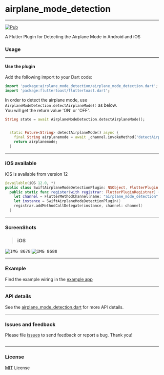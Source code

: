 # airplane_mode_detection

------

[![Pub](https://img.shields.io/pub/v/airplane_mode_detection.svg)](https://pub.dev/packages/airplane_mode_detection)

A Flutter Plugin for Detecting the Airplane Mode in Android and iOS

### Usage 

------

#### Use the plugin

Add the following import to your Dart code:

```dart
import 'package:airplane_mode_detection/airplane_mode_detection.dart';
import 'package:fluttertoast/fluttertoast.dart';
```

In order to detect the airplane mode, use ```AirplaneModeDetection.detectAirplaneMode()``` as below.  
You will get the return value 'ON' or 'OFF'.

```dart
String state = await AirplaneModeDetection.detectAirplaneMode();
```
```dart

  static Future<String> detectAirplaneMode() async {
    final String airplanemode = await _channel.invokeMethod('detectAirplaneMode');
    return airplanemode;
  }
```

------

### iOS available

iOS is available from version 12

```swift
@available(iOS 12.0, *)
public class SwiftAirplaneModeDetectionPlugin: NSObject, FlutterPlugin {
  public static func register(with registrar: FlutterPluginRegistrar) {
    let channel = FlutterMethodChannel(name: "airplane_mode_detection", binaryMessenger: registrar.messenger())
    let instance = SwiftAirplaneModeDetectionPlugin()
    registrar.addMethodCallDelegate(instance, channel: channel)
  }
```

------

### ScreenShots

> ### iOS
<kbd> ![IMG_8678](https://user-images.githubusercontent.com/46750574/66458000-9f560500-eaac-11e9-9d1c-8f10014493e6.PNG)</kbd>
<kbd>![IMG_8680](https://user-images.githubusercontent.com/46750574/66458001-9f560500-eaac-11e9-8891-61268a51bdc5.PNG)</kbd>

------

### Example

Find the example wiring in the [example app](https://github.com/flutter-moum/flutter_airplane_mode_detection_/blob/master/example/lib/main.dart)

------

### API details

See the [airplane_mode_detection.dart](https://github.com/flutter-moum/flutter_airplane_mode_detection/blob/master/lib/airplane_mode_detection.dart) for more API details.

------

### Issues and feedback

Please file [issues](https://github.com/flutter-moum/flutter_airplane_mode_detection_/issues) to send feedback or report a bug. Thank you!

##  

------

### License

[MIT](https://github.com/flutter-moum/flutter_airplane_mode_detection_/issues) License

